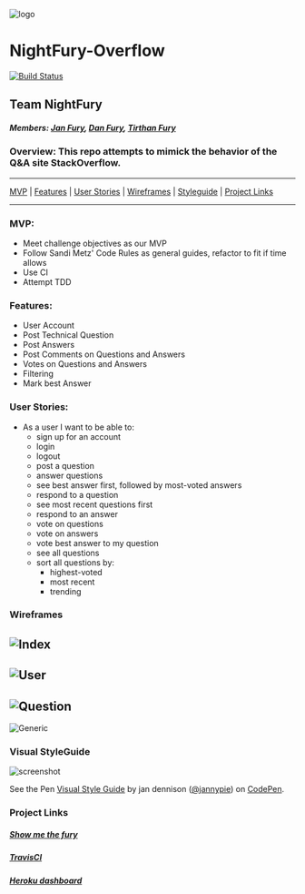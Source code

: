 ![logo](app/assets/images/nightfury.jpg)
# NightFury-Overflow
[![Build Status](https://travis-ci.org/cbus-sea-lions-2015/NightFury-Overflow.svg?branch=master)](https://travis-ci.org/cbus-sea-lions-2015/NightFury-Overflow)
## Team NightFury
##### Members: [Jan Fury](http://github.com/jannypie), [Dan Fury](http://github.com/mdmartinez), [Tirthan Fury](http://github.com/theidlemonk)

### Overview: This repo attempts to mimick the behavior of the Q&A site StackOverflow.


---

[MVP](#mvp) | [Features](#features) | [User Stories](#user_stories) | [Wireframes](#wireframes) | [Styleguide](#styleguide) | [Project Links](#links)

---


### <a name="mvp"></a>MVP:
  - Meet challenge objectives as our MVP
  - Follow Sandi Metz' Code Rules as general guides, refactor to fit if time allows
  - Use CI
  - Attempt TDD

### <a name="features"></a>Features:
  - User Account
  - Post Technical Question
  - Post Answers
  - Post Comments on Questions and Answers
  - Votes on Questions and Answers
  - Filtering
  - Mark best Answer

### <a name="user_stories"></a>User Stories:
  - As a user I want to be able to:
    - sign up for an account
    - login
    - logout
    - post a question
    - answer questions
    - see best answer first, followed by most-voted answers
    - respond to a question
    - see most recent questions first
    - respond to an answer
    - vote on questions
    - vote on answers
    - vote best answer to my question
    - see all questions
    - sort all questions by:
      - highest-voted
      - most recent
      - trending

### <a name="wireframes"></a>Wireframes
![Index](app/assets/images/nightfury-mockups/home.png)
---
![User](app/assets/images/nightfury-mockups/user_show.png)
---
![Question](app/assets/images/nightfury-mockups/question_show.png)
---
![Generic](app/assets/images/nightfury-mockups/generic_page.png)

### <a name="styleguide"></a>Visual StyleGuide
![screenshot](app/assets/images/styleguide.jpg)
<p data-height="268" data-theme-id="13917" data-slug-hash="azgooq" data-default-tab="result" data-user="jannypie" class='codepen'>See the Pen <a href='http://codepen.io/jannypie/pen/azgooq/'>Visual Style Guide</a> by jan dennison (<a href='http://codepen.io/jannypie'>@jannypie</a>) on <a href='http://codepen.io'>CodePen</a>.</p>


### <a name="links"></a>Project Links
##### [Show me the fury](https://nightfury-overflow.herokuapp.com/)
##### [TravisCI](https://travis-ci.org/cbus-sea-lions-2015/NightFury-Overflow)
##### [Heroku dashboard](https://dashboard.heroku.com/apps/nightfury-overflow/activity)
